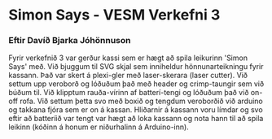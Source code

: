 # Simon Says - VESM Verkefni 3
### Eftir Davíð Bjarka Jóhönnuson

Fyrir verkefnið 3 var gerður kassi sem er hægt að spila leikurinn 'Simon Says' með. Við bjuggum til SVG skjal sem inniheldur hönnunarteikningu fyrir kassann. Það var skert á plexi-gler með laser-skerara (laser cutter). Við settum upp veroborð og lóðuðum það með header og crimp-taungir sem við búðum til. Við klipptum rauða-vírinn af batterí-tengi og lóðuðum það við on-off rofa. Við settum þetta svo með boxið og tengdum veroborðið við arduino og takkana fjóra sem er on á kassan. Hliðarnir á kassann voru límdar og svo eftir að batteríið var tengt var hægt að loka kassann og nota hann til að spila leikinn (kóðinn á honum er niðurhalinn á Arduino-inn).


